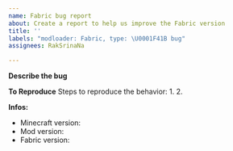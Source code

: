 ```yaml
---
name: Fabric bug report
about: Create a report to help us improve the Fabric version
title: ''
labels: "modloader: Fabric, type: \U0001F41B bug"
assignees: RakSrinaNa

---
```


**Describe the bug**
<!--- A clear and concise description of what the bug is. -->

**To Reproduce**
Steps to reproduce the behavior:
1. 
2. 

**Infos:**
 - Minecraft version:      <!-- [e.g. 1.0.0] -->
 - Mod version:            <!-- [e.g. 1.0.0] -->
 - Fabric version:         <!-- [e.g. 1.0.0] -->

<!-- If you provide a crash report please include it in a readable way (like pastebin or gist for example). -->
